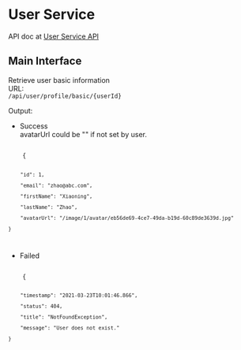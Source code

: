 # User Service
API doc at [User Service API](https://xiaoningzhao.github.io/travel-assistant-platform/api/user-service-api.html)

## Main Interface
Retrieve user basic information  
URL:  
``/api/user/profile/basic/{userId}  ``  

Output:  
* Success  
avatarUrl could be "" if not set by user.


<code>     
    {  
    
        "id": 1,    
    
        "email": "zhao@abc.com",  
        
        "firstName": "Xiaoning",  
        
        "lastName": "Zhao",  
        
        "avatarUrl": "/image/1/avatar/eb56de69-4ce7-49da-b19d-60c89de3639d.jpg"  
        
    }
</code>  


* Failed  

<code>  
    {   
    
        "timestamp": "2021-03-23T10:01:46.866",  
        
        "status": 404,  
        
        "title": "NotFoundException",  
        
        "message": "User does not exist."
        
    } 
</code>  

